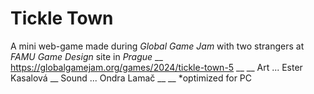 # Tickle Town

A mini web-game made during _Global Game Jam_ with two strangers at _FAMU Game Design_ site in _Prague_ __
https://globalgamejam.org/games/2024/tickle-town-5 __
__
Art ... Ester Kasalová __
Sound ... Ondra Lamač __
__
*optimized for PC
